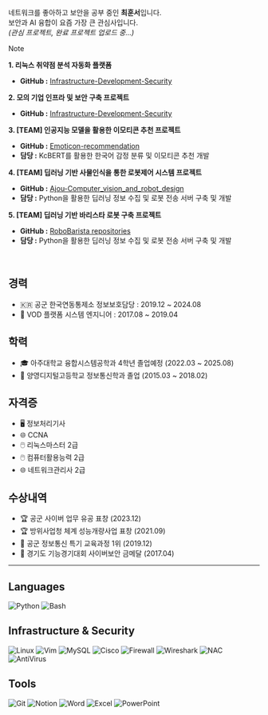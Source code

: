 네트워크를 좋아하고 보안을 공부 중인 **최훈서**입니다.<br>
보안과 AI 융합이 요즘 가장 큰 관심사입니다.  
*(관심 프로젝트, 완료 프로젝트 업로드 중...)*

> [!NOTE]
> 
> **1. 리눅스 취약점 분석 자동화 플랫폼**
> - **GitHub :** [Infrastructure-Development-Security](https://github.com/255is255/Infrastructure-Development-Security)
>
> **2. 모의 기업 인프라 및 보안 구축 프로젝트**
> - **GitHub :** [Infrastructure-Development-Security](https://github.com/255is255/Infrastructure-Development-Security)
>
> **3. [TEAM] 인공지능 모델을 활용한 이모티콘 추천 프로젝트**
> - **GitHub :** [Emoticon-recommendation](https://github.com/255is255/Emoticon-recommendation)
> - **담당 :** KcBERT를 활용한 한국어 감정 분류 및 이모티콘 추천 개발
>
> **4. [TEAM] 딥러닝 기반 사물인식을 통한 로봇제어 시스템 프로젝트**
> - **GitHub :** [Ajou-Computer_vision_and_robot_design](https://github.com/255is255/Ajou-Computer_vision_and_robot_design)
> - **담당 :** Python을 활용한 딥러닝 정보 수집 및 로봇 전송 서버 구축 및 개발
>
> **5. [TEAM] 딥러닝 기반 바리스타 로봇 구축 프로젝트**
> - **GitHub :** [RoboBarista repositories](https://github.com/orgs/RoboBarista/repositories)
> - **담당 :** Python을 활용한 딥러닝 정보 수집 및 로봇 전송 서버 구축 및 개발

<br>

## **경력**  
- 🇰🇷 공군 한국연동통제소 정보보호담당 : 2019.12 ~ 2024.08  
- 🎥 VOD 플랫폼 시스템 엔지니어 : 2017.08 ~ 2019.04  

## **학력**  
- 🎓 아주대학교 융합시스템공학과 4학년 졸업예정 (2022.03 ~ 2025.08)
- 🏫 양영디지털고등학교 정보통신학과 졸업 (2015.03 ~ 2018.02)  

## **자격증**  
- 🖥️ 정보처리기사  
- 🌐 CCNA  
- 🖱️ 리눅스마스터 2급  
- 🖱️ 컴퓨터활용능력 2급  
- 🌐 네트워크관리사 2급  

## **수상내역**  
- 🏆 공군 사이버 업무 유공 표창 (2023.12)  
- 🏆 방위사업청 체계 성능개량사업 표창 (2021.09)  
- 🥇 공군 정보통신 특기 교육과정 1위 (2019.12)  
- 🥇 경기도 기능경기대회 사이버보안 금메달 (2017.04)  

---

## **Languages**
![Python](https://img.shields.io/badge/Python-3776AB?style=flat-square&logo=Python&logoColor=white)
![Bash](https://img.shields.io/badge/Bash-4EAA25?style=flat-square&logo=GNU-Bash&logoColor=white)

## **Infrastructure & Security**
![Linux](https://img.shields.io/badge/Linux-FCC624?style=flat-square&logo=Linux&logoColor=black)
![Vim](https://img.shields.io/badge/Vim-019733?style=flat-square&logo=Vim&logoColor=white)
![MySQL](https://img.shields.io/badge/MySQL-4479A1?style=flat-square&logo=MySQL&logoColor=white)
![Cisco](https://img.shields.io/badge/Cisco-1BA0D7?style=flat-square&logo=Cisco&logoColor=white)
![Firewall](https://img.shields.io/badge/Firewall-DD4814?style=flat-square&logo=fortinet&logoColor=white)
![Wireshark](https://img.shields.io/badge/Wireshark-1679A7?style=flat-square&logo=Wireshark&logoColor=white)
![NAC](https://img.shields.io/badge/NAC-00A1F1?style=flat-square&logo=Security&logoColor=white)
![AntiVirus](https://img.shields.io/badge/AntiVirus-FF0000?style=flat-square&logo=McAfee&logoColor=white)

## **Tools**
![Git](https://img.shields.io/badge/Git-F05032?style=flat-square&logo=Git&logoColor=white)
![Notion](https://img.shields.io/badge/Notion-000000?style=flat-square&logo=Notion&logoColor=white)
![Word](https://img.shields.io/badge/Word-2B579A?style=flat-square&logo=Microsoft%20Word&logoColor=white)
![Excel](https://img.shields.io/badge/Excel-217346?style=flat-square&logo=Microsoft%20Excel&logoColor=white)
![PowerPoint](https://img.shields.io/badge/PowerPoint-D24726?style=flat-square&logo=Microsoft%20PowerPoint&logoColor=white)


